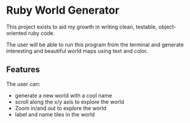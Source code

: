 # Ruby World Generator

This project exists to aid my growth in writing clean, testable, object-oriented ruby code.

The user will be able to run this program from the terminal and generate interesting and beautiful world maps using text and color.

## Features

The user can: 
 - generate a new world with a cool name
 - scroll along the x/y axis to explore the world
 - Zoom in/and out to explore the world
 - label and name tiles in the world